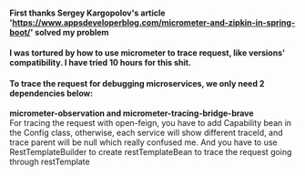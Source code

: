 #### First thanks Sergey Kargopolov's article 'https://www.appsdeveloperblog.com/micrometer-and-zipkin-in-spring-boot/' solved my problem
<h4>I was tortured by how to use micrometer to trace request, like versions' compatibility. I have tried 10 hours for this shit. 

#### To trace the request for debugging microservices, we only need 2 dependencies below:
<b>micrometer-observation and micrometer-tracing-bridge-brave</b>  
For tracing the request with open-feign, you have to add Capability bean in the Config class, otherwise, each service will show 
different traceId, and trace parent will be null which really confused me.
And you have to use RestTemplateBuilder to create restTemplateBean to trace the request going through restTemplate
